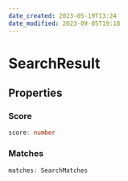 ```yaml
---
date_created: 2023-05-19T13:24
date_modified: 2023-09-05T19:18
---
```

# SearchResult

## Properties

### Score

```ts
score: number
```

### Matches

```ts
matches: SearchMatches
```
